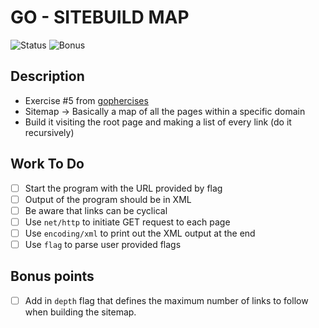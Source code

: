 # GO - SITEBUILD MAP

![Status](https://img.shields.io/badge/Status-InProgress-Orange)
![Bonus](https://img.shields.io/badge/Bonus-OnHold-blue)

## Description

- Exercise #5 from [gophercises](https://gophercises.com/)
- Sitemap -> Basically a map of all the pages within a specific domain
- Build it visiting the root page and making a list of every link (do it recursively)

## Work To Do

- [ ] Start the program with the URL provided by flag
- [ ] Output of the program should be in XML
- [ ] Be aware that links can be cyclical
- [ ] Use `net/http` to initiate GET request to each page
- [ ] Use `encoding/xml` to print out the XML output at the end
- [ ] Use `flag` to parse user provided flags

## Bonus points

- [ ] Add in `depth` flag that defines the maximum number of links to follow when building the sitemap.
